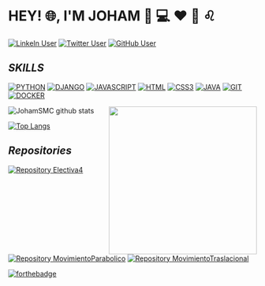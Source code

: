 # HEY! :globe_with_meridians:, I'M JOHAM  :boy: :computer: :hearts: :basketball: :leo:


[![LinkeIn User](https://img.shields.io/badge/Linkedin-johamsmc-blue?style=plastic&logo=linkedin&link=https://www.linkedin.com/in/johamsmc/)](https://www.linkedin.com/in/johamsmc/)
[![Twitter User](https://img.shields.io/badge/Twitter-JohamSMC-informational?style=plastic&logo=twitter&link=https://twitter.com/JohamSMC)](https://twitter.com/JohamSMC)
[![GitHub User](https://img.shields.io/badge/GitHub-JohamSMC-red?style=plastic&logo=github&link=https://github.com/JohamSMC)](https://github.com/JohamSMC)

## ***SKILLS***
[<img src="https://img.shields.io/badge/PYTHON-%233776AB.svg?&style=for-the-badge&logo=python&logoColor=white" alt="PYTHON"/>](https://www.python.org/)
[<img src="https://img.shields.io/badge/DJANGO-%23092E20.svg?&style=for-the-badge&logo=django&logoColor=white" alt="DJANGO"/>](https://www.djangoproject.com/)
[<img src="https://img.shields.io/badge/JAVASCRIPT-%23F7DF1E.svg?&style=for-the-badge&logo=javascript&logoColor=white" alt="JAVASCRIPT"/>]()
[<img src="https://img.shields.io/badge/HTML5-%23E34F26.svg?&style=for-the-badge&logo=html5&logoColor=white" alt="HTML"/>](https://developer.mozilla.org/es/docs/Web/HTML)
[<img src="https://img.shields.io/badge/CSS3-%231572B6.svg?&style=for-the-badge&logo=css3&logoColor=white" alt="CSS3"/>](https://developer.mozilla.org/es/docs/Web/CSS)
[<img src="https://img.shields.io/badge/JAVA-%23007396.svg?&style=for-the-badge&logo=java&logoColor=white" alt="JAVA"/>](https://www.oracle.com/co/java/technologies/javase-downloads.html)
[<img src="https://img.shields.io/badge/GIT-%23F05032.svg?&style=for-the-badge&logo=git&logoColor=white" alt="GIT"/>](https://git-scm.com/)
[<img src="https://img.shields.io/badge/DOCKER-%232496ED.svg?&style=for-the-badge&logo=docker&logoColor=white" alt="DOCKER"/>](https://www.docker.com/)


<img align="right" src="https://user-images.githubusercontent.com/37983099/88250448-46d3ab00-cc6d-11ea-976c-45b1e145347c.png" height="300">

![JohamSMC github stats](https://github-readme-stats.vercel.app/api/?username=JohamSMC&hide=stars&show_icons=true&theme=prussian&include_all_commits=true&count_private=true)

[![Top Langs](https://github-readme-stats.vercel.app/api/top-langs/?username=JohamSMC&layout=compact&theme=prussian&hide=jupyter%20notebook)](https://github.com/anuraghazra/github-readme-stats)

## ***Repositories***
[![Repository Electiva4](https://github-readme-stats.vercel.app/api/pin/?username=JohamSMC&repo=electiva4&show_owner=true&theme=ayu-mirage)](https://github.com/JohamSMC/electiva4)


[![Repository MovimientoParabolico](https://github-readme-stats.vercel.app/api/pin/?username=JohamSMC&repo=MovimientoParabolico&show_owner=true&theme=ayu-mirage)](https://github.com/JohamSMC/MovimientoParabolico)
[![Repository MovimientoTraslacional](https://github-readme-stats.vercel.app/api/pin/?username=JohamSMC&repo=MovimientoTraslacional&show_owner=true&theme=ayu-mirage)](https://github.com/JohamSMC/MovimientoTraslacional)




[![forthebadge](https://forthebadge.com/images/badges/built-with-love.svg)](https://forthebadge.com)
